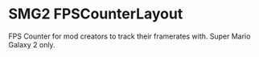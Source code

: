# SMG2 FPSCounterLayout
 FPS Counter for mod creators to track their framerates with. Super Mario Galaxy 2 only.
